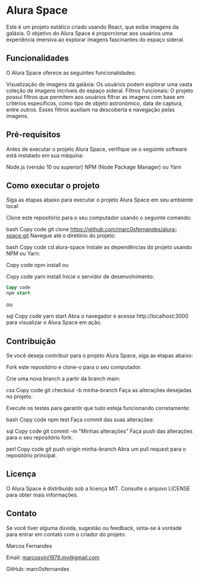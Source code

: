 # Alura Space
Este é um projeto estático criado usando React, que exibe imagens da galáxia. O objetivo do Alura Space é proporcionar aos usuários uma experiência imersiva ao explorar imagens fascinantes do espaço sideral.

## Funcionalidades
O Alura Space oferece as seguintes funcionalidades:

Visualização de imagens da galáxia: Os usuários podem explorar uma vasta coleção de imagens incríveis do espaço sideral.
Filtros funcionais: O projeto possui filtros que permitem aos usuários filtrar as imagens com base em critérios específicos, como tipo de objeto astronômico, data de captura, entre outros. Esses filtros auxiliam na descoberta e navegação pelas imagens.
## Pré-requisitos
Antes de executar o projeto Alura Space, verifique se o seguinte software está instalado em sua máquina:

Node.js (versão 10 ou superior)
NPM (Node Package Manager) ou Yarn
## Como executar o projeto
Siga as etapas abaixo para executar o projeto Alura Space em seu ambiente local:

Clone este repositório para o seu computador usando o seguinte comando:

bash
Copy code
git clone https://github.com/marc0sfernandes/alura-space.git
Navegue até o diretório do projeto:

bash
Copy code
cd alura-space
Instale as dependências do projeto usando NPM ou Yarn:

Copy code
npm install
ou

Copy code
yarn install
Inicie o servidor de desenvolvimento:

```sql
Copy code
npm start
```
ou

sql
Copy code
yarn start
Abra o navegador e acesse http://localhost:3000 para visualizar o Alura Space em ação.

## Contribuição
Se você deseja contribuir para o projeto Alura Space, siga as etapas abaixo:

Fork este repositório e clone-o para o seu computador.

Crie uma nova branch a partir da branch main:

css
Copy code
git checkout -b minha-branch
Faça as alterações desejadas no projeto.

Execute os testes para garantir que tudo esteja funcionando corretamente:

bash
Copy code
npm test
Faça commit das suas alterações:

sql
Copy code
git commit -m "Minhas alterações"
Faça push das alterações para o seu repositório fork:

perl
Copy code
git push origin minha-branch
Abra um pull request para o repositório principal.

## Licença
O Alura Space é distribuído sob a licença MIT. Consulte o arquivo LICENSE para obter mais informações.

## Contato
Se você tiver alguma dúvida, sugestão ou feedback, sinta-se à vontade para entrar em contato com o criador do projeto:

Marcos Fernandes

Email: marcosvini1979.mv@gmail.com

GitHub: marc0sfernandes
